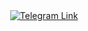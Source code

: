 <div id="telegram-link" align="center">
  <a href="https://t.me/s1nshin3">
    <img src="https://img.icons8.com/color/512/telegram-app.png" alt="Telegram Link"/>
  </a>
</div>

<!--
**notsunshine/notsunshine** is a ✨ _special_ ✨ repository because its `README.md` (this file) appears on your GitHub profile.

Here are some ideas to get you started:

- 🔭 I’m currently working on ...
- 🌱 I’m currently learning ...
- 👯 I’m looking to collaborate on ...
- 🤔 I’m looking for help with ...
- 💬 Ask me about ...
- 📫 How to reach me: ...
- 😄 Pronouns: ...
- ⚡ Fun fact: ...
-->
